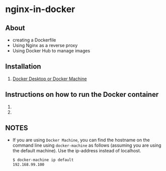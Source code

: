 # nginx-in-docker

## About
- creating a Dockerfile
- Using Nginx as a reverse proxy
- Using Docker Hub to manage images

## Installation
1. [Docker Desktop or Docker Machine ](https://docs.docker.com/get-started/)

## Instructions on how to run the Docker container
1. 
2. 

## NOTES
- If you are using `Docker Machine`, you can find the hostname on the command line using `docker-machine` as follows (assuming you are using the default machine). Use the ip-address instead of localhost.

  ```bash
  $ docker-machine ip default 
  192.168.99.100 
  ```